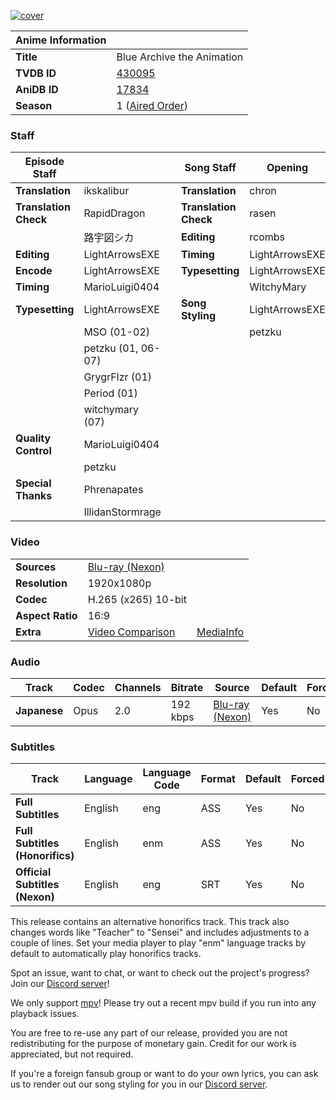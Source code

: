 [![cover][cover-art]][anidb-id]

| Anime Information |                               |
| ----------------- | ----------------------------- |
| **Title**         | Blue Archive the Animation    |
| **TVDB ID**       | [430095][tvdb-id]             |
| **AniDB ID**      | [17834][anidb-id]             |
| **Season**        | 1 ([Aired Order][tvdb-order]) |

### Staff

| Episode Staff         |                    |     | Song Staff            | Opening        | Ending         |
| --------------------- | ------------------ | --- | --------------------- | -------------- | -------------- |
| **Translation**       | ikskalibur         |     | **Translation**       | chron          | chron          |
| **Translation Check** | RapidDragon        |     | **Translation Check** | rasen          | rasen          |
|                       | 路宇図シカ         |     | **Editing**           | rcombs         | rcombs         |
| **Editing**           | LightArrowsEXE     |     | **Timing**            | LightArrowsEXE | LightArrowsEXE |
| **Encode**            | LightArrowsEXE     |     | **Typesetting**       | LightArrowsEXE | JohnnyZB       |
| **Timing**            | MarioLuigi0404     |     |                       | WitchyMary     |                |
| **Typesetting**       | LightArrowsEXE     |     | **Song Styling**      | LightArrowsEXE | LightArrowsEXE |
|                       | MSO (01-02)        |     |                       | petzku         | petzku         |
|                       | petzku (01, 06-07) |     |                       |                |                |
|                       | GrygrFlzr (01)     |     |                       |                |                |
|                       | Period (01)        |     |                       |                |                |
|                       | witchymary (07)    |     |                       |                |                |
| **Quality Control**   | MarioLuigi0404     |     |                       |                |                |
|                       | petzku             |     |                       |                |                |
| **Special Thanks**    | Phrenapates        |     |                       |                |                |
|                       | IllidanStormrage   |     |                       |                |                |

### Video

|                  |                              |                        |
| ---------------- | ---------------------------- | ---------------------- |
| **Sources**      | [Blu-ray (Nexon)][Nexon]     |                        |
| **Resolution**   | 1920x1080p                   |                        |
| **Codec**        | H.265 (x265) 10-bit          |                        |
| **Aspect Ratio** | 16:9                         |                        |
| **Extra**        | [Video Comparison][slowpics] | [MediaInfo][mediainfo] |

### Audio

| Track        | Codec | Channels | Bitrate  | Source                   | Default | Forced |
| ------------ | ----- | -------- | -------- | ------------------------ | ------- | ------ |
| **Japanese** | Opus  | 2.0      | 192 kbps | [Blu-ray (Nexon)][Nexon] | Yes     | No     |

### Subtitles

| Track                           | Language | Language Code | Format | Default | Forced |
| ------------------------------- | -------- | ------------- | ------ | ------- | ------ |
| **Full Subtitles**              | English  | eng           | ASS    | Yes     | No     |
| **Full Subtitles (Honorifics)** | English  | enm           | ASS    | Yes     | No     |
| **Official Subtitles (Nexon)**  | English  | eng           | SRT    | Yes     | No     |

This release contains an alternative honorifics track.
This track also changes words like "Teacher" to "Sensei" and includes adjustments to a couple of lines.
Set your media player to play "enm" language tracks by default to automatically play honorifics tracks.

Spot an issue, want to chat, or want to check out the project's progress? Join our [Discord server][discord]!

We only support [mpv][]! Please try out a recent mpv build if you run into any playback issues.

You are free to re-use any part of our release,
provided you are not redistributing for the purpose of monetary gain.
Credit for our work is appreciated, but not required.

If you're a foreign fansub group or want to do your own lyrics,
you can ask us to render out our song styling for you in our [Discord server][discord].

[//]: <> (Info)
[cover-art]: https://cdn-eu.anidb.net/images/main/298708.jpg
[tvdb-id]: https://thetvdb.com/series/blue-archive-the-animation
[anidb-id]: https://anidb.net/anime/17834
[tvdb-order]: https://thetvdb.com/series/blue-archive-the-animation/allseasons/official

[//]: <> (Sources)
[nexon]: https://u2.dmhy.org/details.php?id=58358&hit=1

[//]: <> (Encode info)
[slowpics]: https://slow.pics/c/8eNnlNXZ
[mediainfo]: https://paste2.org/Od21XGky

[//]: <> (Other)
[discord]: https://discord.gg/dk7aadV
[mpv]: https://mpv.io/
